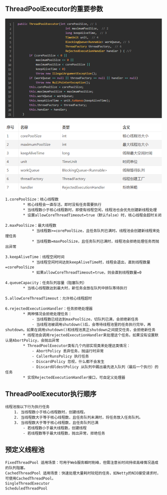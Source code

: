 ## ThreadPoolExecutor的重要参数
![Alt text](../threadPoolExecutor/threadpool.png)

![Alt text](../threadPoolExecutor/定义.png)

    1.corePoolSize：核心线程数
            * 核心线程会一直存活，即时没有任务需要执行
            * 当线程数小于核心线程数时，即使有线程空闲，线程池也会优先创建新线程处理
            * 设置allowCoreThreadTimeout=true（默认false）时，核心线程会超时关闭
    
    2.maxPoolSize：最大线程数
                * 当线程数>=corePoolSize，且任务队列已满时。线程池会创建新线程来处理任务
                * 当线程数=maxPoolSize，且任务队列已满时，线程池会拒绝处理任务而抛出异常
        
    3.keepAliveTime：线程空闲时间
                * 当线程空闲时间达到keepAliveTime时，线程会退出，直到线程数量=corePoolSize
                * 如果allowCoreThreadTimeout=true，则会直到线程数量=0
                
    4.queueCapacity：任务队列容量（阻塞队列）
            * 当核心线程数达到最大时，新任务会放在队列中排队等待执行
  
    5.allowCoreThreadTimeout：允许核心线程超时
    
    6.rejectedExecutionHandler：任务拒绝处理器
            * 两种情况会拒绝处理任务：
                - 当线程数已经达到maxPoolSize，切队列已满，会拒绝新任务
                - 当线程池被调用shutdown()后，会等待线程池里的任务执行完毕，再shutdown。如果在调用shutdown()和线程池真正shutdown之间提交任务，会拒绝新任务
            * 线程池会调用rejectedExecutionHandler来处理这个任务。如果没有设置默认是AbortPolicy，会抛出异常
            * ThreadPoolExecutor类有几个内部实现类来处理这类情况：
                - AbortPolicy 丢弃任务，抛运行时异常
                - CallerRunsPolicy 执行任务
                - DiscardPolicy 忽视，什么都不会发生
                - DiscardOldestPolicy 从队列中踢出最先进入队列（最后一个执行）的任务
            * 实现RejectedExecutionHandler接口，可自定义处理器
        
## ThreadPoolExecutor执行顺序
    线程池按以下行为执行任务
        1. 当线程数小于核心线程数时，创建线程。
        2. 当线程数大于等于核心线程数，且任务队列未满时，将任务放入任务队列。
        3. 当线程数大于等于核心线程数，且任务队列已满
            - 若线程数小于最大线程数，创建线程
            - 若线程数等于最大线程数，抛出异常，拒绝任务
        
## 预定义线程池
    FixedThreadPool 适用场景：可用于Web服务瞬时削峰，但需注意长时间持续高峰情况造成的队列阻塞。
    CachedThreadPool 适用场景：快速处理大量耗时较短的任务，如Netty的NIO接受请求时，可使用CachedThreadPool。
    SingleThreadExecutor 
    ScheduledThreadPool 

